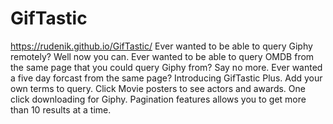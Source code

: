 # GifTastic
https://rudenik.github.io/GifTastic/
Ever wanted to be able to query Giphy remotely? Well now you can. 
Ever wanted to be able to query OMDB from the same page that you could query Giphy from? Say no more. 
Ever wanted a five day forcast from the same page? Introducing GifTastic Plus. 
Add your own terms to query. Click Movie posters to see actors and awards. One click downloading for Giphy.
Pagination features allows you to get more than 10 results at a time. 
